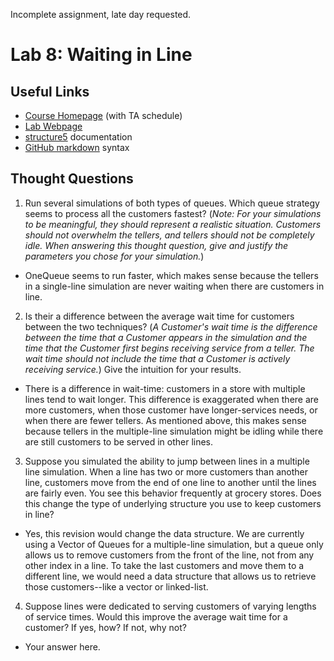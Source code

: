 Incomplete assignment, late day requested.
# Lab 8: Waiting in Line

## Useful Links
 * [Course Homepage](http://cs.williams.edu/~cs136/index.html) (with TA schedule)
 * [Lab Webpage](http://cs.williams.edu/~cs136/labs/simulation.html)
 * [structure5](http://www.cs.williams.edu/~bailey/JavaStructures/doc/structure5/index.html) documentation
 * [GitHub markdown](https://guides.github.com/features/mastering-markdown/) syntax


## Thought Questions
 1. Run several simulations of both types of queues. Which queue strategy seems to process all the customers fastest? (_Note: For your simulations to be meaningful, they should represent a realistic situation. Customers should not overwhelm the tellers, and tellers should not be completely idle. When answering this thought question, give and justify the parameters you chose for your simulation._)
  * OneQueue seems to run faster, which makes sense because the tellers in a single-line simulation are never waiting when there are customers in line.
 2. Is their a difference between the average wait time for customers between the two techniques? (_A Customer's wait time is the difference between the time that a Customer appears in the simulation and the time that the Customer first begins receiving service from a teller. The wait time should not include the time that a Customer is actively receiving service._) Give the intuition for your results.
  * There is a difference in wait-time: customers in a store with multiple lines tend to wait longer. This difference is exaggerated when there are more customers, when those customer have longer-services needs, or when there are fewer tellers. As mentioned above, this makes sense because tellers in the multiple-line simulation might be idling while there are still customers to be served in other lines.
 3. Suppose you simulated the ability to jump between lines in a multiple line simulation. When a line has two or more customers than another line, customers move from the end of one line to another until the lines are fairly even. You see this behavior frequently at grocery stores. Does this change the type of underlying structure you use to keep customers in line?
  * Yes, this revision would change the data structure. We are currently using a Vector of Queues for a multiple-line simulation, but a queue only allows us to remove customers from the front of the line, not from any other index in a line. To take the last customers and move them to a different line, we would need a data structure that allows us to retrieve those customers--like a vector or linked-list.
 4. Suppose lines were dedicated to serving customers of varying lengths of service times. Would this improve the average wait time for a customer? If yes, how? If not, why not?
  * Your answer here.
